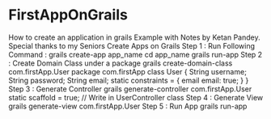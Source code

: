 # FirstAppOnGrails
How to create an application in grails Example with Notes by Ketan Pandey. Special thanks to my Seniors
﻿Create Apps on Grails
Step 1 : Run Following Command :
	grails create-app app_name
	cd app_name
	grails run-app
Step 2 : Create Domain Class under a package
	grails create-domain-class com.firstApp.User
	package com.firstApp
	class User {
	    String username;
	    String password;
	    String email;
	    static constraints = {
	        email email: true;
	    }
	}
Step 3 : Generate Controller
grails generate-controller com.firstApp.User
static scaffold = true; // Write in UserController class
Step 4 : Generate View
grails generate-view com.firstApp.User
Step 5 : Run App
grails run-app

